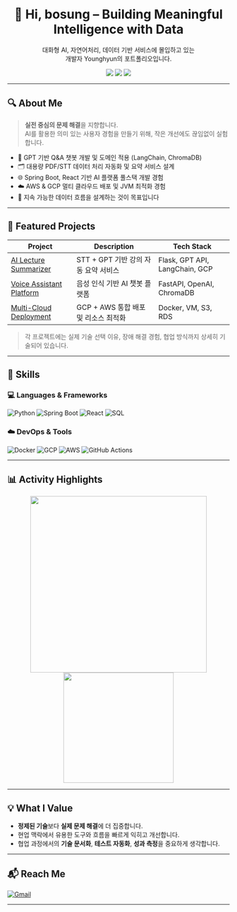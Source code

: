<!--
**kbsneues/kbsneues** is a ✨ _special_ ✨ repository because its `README.md` (this file) appears on your GitHub profile.

Here are some ideas to get you started:

- 🔭 I’m currently working on ...
- 🌱 I’m currently learning ...
- 👯 I’m looking to collaborate on ...
- 🤔 I’m looking for help with ...
- 💬 Ask me about ...
- 📫 How to reach me: ...
- 😄 Pronouns: ...
- ⚡ Fun fact: ...
-->


<h1 align="center">👋 Hi, bosung – Building Meaningful Intelligence with Data</h1>
<p align="center">
  대화형 AI, 자연어처리, 데이터 기반 서비스에 몰입하고 있는<br>
  개발자 Younghyun의 포트폴리오입니다.
</p>

<p align="center">
  <img src="https://img.shields.io/badge/AIVLE SCHOOL-KT-red?style=flat-square" />
  <img src="https://img.shields.io/badge/GPT-Driven-blue?style=flat-square&logo=openai&logoColor=white" />
  <img src="https://img.shields.io/badge/Data Engineering-Python%20%7C%20GCP%20%7C%20SQL-yellowgreen?style=flat-square" />
</p>

---

## 🔍 About Me

> **실전 중심의 문제 해결**을 지향합니다.  
> AI를 활용한 의미 있는 사용자 경험을 만들기 위해, 작은 개선에도 끊임없이 실험합니다.

- 🧠 GPT 기반 Q&A 챗봇 개발 및 도메인 적용 (LangChain, ChromaDB)
- 🗂️ 대용량 PDF/STT 데이터 처리 자동화 및 요약 서비스 설계
- 🌐 Spring Boot, React 기반 AI 플랫폼 풀스택 개발 경험
- ☁️ AWS & GCP 멀티 클라우드 배포 및 JVM 최적화 경험
- 🔄 지속 가능한 데이터 흐름을 설계하는 것이 목표입니다

---

## 📁 Featured Projects

| Project | Description | Tech Stack |
|--------|-------------|------------|
| [AI Lecture Summarizer](https://github.com/) | STT + GPT 기반 강의 자동 요약 서비스 | Flask, GPT API, LangChain, GCP |
| [Voice Assistant Platform](https://github.com/) | 음성 인식 기반 AI 챗봇 플랫폼 | FastAPI, OpenAI, ChromaDB |
| [Multi-Cloud Deployment](https://github.com/) | GCP + AWS 통합 배포 및 리소스 최적화 | Docker, VM, S3, RDS |

> 각 프로젝트에는 실제 기술 선택 이유, 장애 해결 경험, 협업 방식까지 상세히 기술되어 있습니다.

---

## 🔎 Skills

### 💻 Languages & Frameworks  
![Python](https://img.shields.io/badge/Python-3776AB.svg?style=flat&logo=python&logoColor=white)
![Spring Boot](https://img.shields.io/badge/Spring_Boot-6DB33F.svg?style=flat&logo=springboot&logoColor=white)
![React](https://img.shields.io/badge/React-61DAFB.svg?style=flat&logo=react&logoColor=black)
![SQL](https://img.shields.io/badge/SQL-003B57?style=flat&logo=postgresql&logoColor=white)

### ☁️ DevOps & Tools  
![Docker](https://img.shields.io/badge/Docker-2496ED.svg?style=flat&logo=docker&logoColor=white)
![GCP](https://img.shields.io/badge/GCP-4285F4?style=flat&logo=googlecloud&logoColor=white)
![AWS](https://img.shields.io/badge/AWS-232F3E.svg?style=flat&logo=amazonaws&logoColor=white)
![GitHub Actions](https://img.shields.io/badge/GitHub_Actions-2088FF?style=flat&logo=githubactions&logoColor=white)

---

## 📊 Activity Highlights

<p align="center">
  <img src="https://github-readme-stats.vercel.app/api?username=kbsneues&show_icons=true&theme=tokyonight&count_private=true" width="400"/>
  <img src="http://mazassumnida.wtf/api/v2/generate_badge?boj=kbsneues" width="250"/>

</p>

---

## 💡 What I Value

- **정제된 기술**보다 **실제 문제 해결**에 더 집중합니다.
- 현업 맥락에서 유용한 도구와 흐름을 빠르게 익히고 개선합니다.
- 협업 과정에서의 **기술 문서화**, **테스트 자동화**, **성과 측정**을 중요하게 생각합니다.

---

## 📬 Reach Me

[![Gmail](https://img.shields.io/badge/kbs08598@gmail.com-D14836?style=flat-square&logo=gmail&logoColor=white)](mailto:youremail@gmail.com)

---
